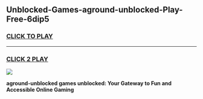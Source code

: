 
## Unblocked-Games-aground-unblocked-Play-Free-6dip5
<h3>
<a href="https://premium76.site?title=aground-unblocked&ref=21A">CLICK TO PLAY</a></h3>
<hr>

<h3>
<a href="https://premium76.site?title=aground-unblocked&ref=21A">CLICK 2 PLAY</a>
  
</h3>

<a href="https://premium76.site?title=aground-unblocked&ref=21A"><img src="https://clearcache.store/games.png"></a>


**aground-unblocked games unblocked: Your Gateway to Fun and Accessible Online Gaming**
